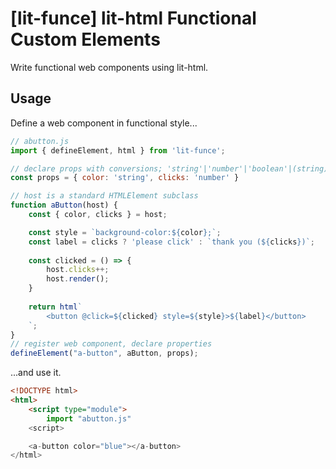 # [lit-funce] lit-html Functional Custom Elements

Write functional web components using lit-html.

## Usage

Define a web component in functional style...
```javascript
// abutton.js
import { defineElement, html } from 'lit-funce';

// declare props with conversions; 'string'|'number'|'boolean'|(string)=>unknown
const props = { color: 'string', clicks: 'number' }

// host is a standard HTMLElement subclass
function aButton(host) {
    const { color, clicks } = host;

    const style = `background-color:${color};`;
    const label = clicks ? 'please click' : `thank you (${clicks})`;
    
    const clicked = () => {
        host.clicks++;
        host.render();
    }
    
    return html`
        <button @click=${clicked} style=${style}>${label}</button>
    `;
}
// register web component, declare properties
defineElement("a-button", aButton, props);
```

...and use it.
```html
<!DOCTYPE html>
<html>
    <script type="module">
        import "abutton.js"
    <script>

    <a-button color="blue"></a-button>
</html>
```
